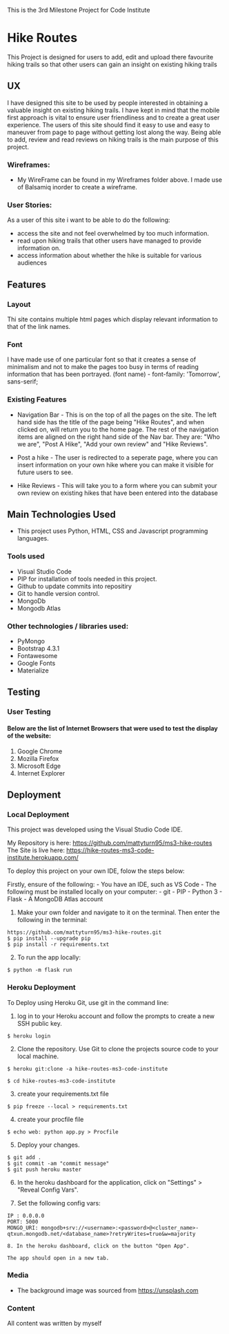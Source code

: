 This is the 3rd Milestone Project for Code Institute

# Hike Routes

This Project is designed for users to add, edit and upload there favourite hiking trails so that other users can gain an insight on existing hiking trails

## UX

I have designed this site to be used by people interested in obtaining a valuable insight on existing hiking trails. I have kept in mind that the mobile first approach is vital to ensure user friendliness and to create a great user experience. The users of this site should find it easy to use and easy to maneuver from page to page without getting lost along the way. Being able to add, review and read reviews on hiking trails is the main purpose of this project.

### Wireframes: 
* My WireFrame can be found in my Wireframes folder above. I made use of Balsamiq inorder to create a wireframe.

### User Stories:
As a user of this site i want to be able to do the following:
* access the site and not feel overwhelmed by too much information.
* read upon hiking trails that other users have managed to provide information on.
* access information about whether the hike is suitable for various audiences

## Features

### Layout
Thi site contains multiple html pages which display relevant information to that of the link names.

### Font
I have made use of one particular font so that it creates a sense of minimalism and not to make the pages too busy in terms of reading information that has been portrayed. (font name) - font-family: 'Tomorrow', sans-serif;


### Existing Features
* Navigation Bar - This is on the top of all the pages on the site. The left hand side has the title of the page being "Hike Routes", and when clicked on, will return you to the home page. The rest of the navigation items are aligned on the right hand side of the Nav bar.   They are: "Who we are", "Post A Hike", "Add your own review" and "Hike Reviews". 


* Post a hike - The user is redirected to a seperate page, where you can insert information on your own hike where you can make it visible for future users to see.

* Hike Reviews - This will take you to a form where you can submit your own review on existing hikes that have been entered into the database

## Main Technologies Used

* This project uses Python, HTML, CSS and Javascript programming languages. 

### Tools used

* Visual Studio Code  
* PIP for installation of tools needed in this project.
* Github to update commits into repositiry
* Git to handle version control.
* MongoDb
* Mongodb Atlas

### Other technologies / libraries used:
* PyMongo 
* Bootstrap 4.3.1 
* Fontawesome 
* Google Fonts 
* Materialize

## Testing

### User Testing

#### Below are the list of Internet Browsers that were used to test the display of the website:

1. Google Chrome    
2. Mozilla Firefox
3. Microsoft Edge
4. Internet Explorer

## Deployment

### Local Deployment

This project was developed using the Visual Studio Code IDE.

My Repository is here: https://github.com/mattyturn95/ms3-hike-routes
The Site is live here: https://hike-routes-ms3-code-institute.herokuapp.com/

To deploy this project on your own IDE, folow the steps below:

 Firstly, ensure of the following:
    - You have an IDE, such as VS Code
    - The following must be installed locally on your computer:
            - git
            - PIP
            - Python 3
            - Flask
            - A MongoDB Atlas account
1.  Make your own folder and navigate to it on the terminal. Then enter the following in the terminal:

```
https://github.com/mattyturn95/ms3-hike-routes.git
$ pip install --upgrade pip
$ pip install -r requirements.txt
```
2.  To run the app locally:

```
$ python -m flask run
```

### Heroku Deployment

To Deploy using Heroku Git, use git in the command line:

1. log in to your Heroku account and follow the prompts to create a new SSH public key.

```
$ heroku login
```

2.  Clone the repository. Use Git to clone the projects source code to your local machine.

```
$ heroku git:clone -a hike-routes-ms3-code-institute

$ cd hike-routes-ms3-code-institute 
```
3.  create your requirements.txt file

```
$ pip freeze --local > requirements.txt

```
4.  create your procfile file

```
$ echo web: python app.py > Procfile

```

5.  Deploy your changes.

```
$ git add .
$ git commit -am "commit message"
$ git push heroku master
```
6.  In the heroku dashboard for the application, click on "Settings" > "Reveal Config Vars".

7.  Set the following config vars:

```
IP : 0.0.0.0
PORT: 5000
MONGO_URI: mongodb+srv://<username>:<password>@<cluster_name>-qtxun.mongodb.net/<database_name>?retryWrites=true&w=majority

8. In the heroku dashboard, click on the button "Open App".

The app should open in a new tab.
```

### Media
- The background image was sourced from https://unsplash.com

### Content

All content was written by myself







